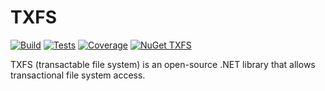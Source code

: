 # TXFS

[![Build](https://img.shields.io/azure-devops/build/cyaspik/DotNet/4.svg)](https://dev.azure.com/cyaspik/DotNet/_build/latest?definitionId=4)
[![Tests](https://img.shields.io/azure-devops/tests/cyaspik/DotNet/4.svg)](https://dev.azure.com/cyaspik/DotNet/_build/latest?definitionId=4)
[![Coverage](https://img.shields.io/azure-devops/coverage/cyaspik/DotNet/4.svg)](https://dev.azure.com/cyaspik/DotNet/_build/latest?definitionId=4)
[![NuGet TXFS](https://img.shields.io/nuget/v/Txfs.svg)](https://www.nuget.org/packages/Txfs/)

TXFS (transactable file system) is an open-source .NET library that allows transactional file system access.
